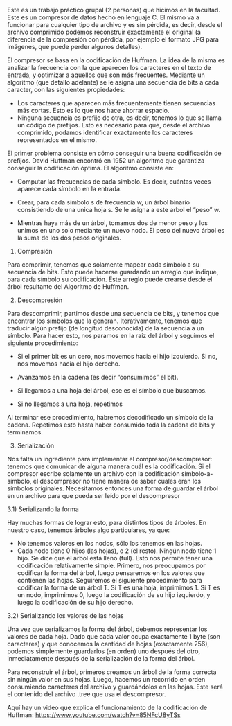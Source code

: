 Este es un trabajo práctico grupal (2 personas) que hicimos en la facultad.
Este es un compresor de datos hecho en lenguaje C. 
El mismo va a funcionar para cualquier tipo de archivo y es sin pérdida, es decir, 
desde el archivo comprimido podemos reconstruir exactamente el original 
(a diferencia de la compresión con pérdida, por ejemplo el formato JPG para imágenes, que puede perder algunos detalles).


El compresor se basa en la codificación de Huffman. La idea de la misma es analizar la frecuencia con
la que aparecen los caracteres en el texto de entrada, y optimizar a aquellos que son más frecuentes.
Mediante un algoritmo (que detallo adelante) se le asigna una secuencia de bits a cada caracter, con
las siguientes propiedades:
- Los caracteres que aparecen más frecuentemente tienen secuencias más cortas. Esto es lo que nos
hace ahorrar espacio.
- Ninguna secuencia es prefijo de otra, es decir, tenemos lo que se llama un código de prefijos. Esto
es necesario para que, desde el archivo comprimido, podamos identificar exactamente los caracteres
representados en el mismo.

El primer problema consiste en cómo conseguir una buena codificación de prefijos.
David Huffman encontró en 1952 un algoritmo que garantiza conseguir la codificación óptima. 
El algoritmo consiste en:

- Computar las frecuencias de cada símbolo. Es decir, cuántas veces aparece cada símbolo en la
entrada.

- Crear, para cada símbolo s de frecuencia w, un árbol binario consistiendo de una unica hoja s. Se
le asigna a este arbol el “peso” w.

- Mientras haya más de un árbol, tomamos dos de menor peso y los unimos en uno solo mediante un
nuevo nodo. El peso del nuevo árbol es la suma de los dos pesos originales.



1) Compresión

Para comprimir, tenemos que solamente mapear cada símbolo a su secuencia de bits. Esto puede hacerse
guardando un arreglo que indique, para cada símbolo su codificación. Este arreglo puede crearse desde el
árbol resultante del Algoritmo de Huffman.

2) Descompresión

Para descomprimir, partimos desde una secuencia de bits, y tenemos que encontrar los símbolos que la
generan. Iterativamente, tenemos que traducir algún prefijo (de longitud desconocida) de la secuencia a
un símbolo. Para hacer esto, nos paramos en la raíz del árbol y seguimos el siguiente procedimiento:

- Si el primer bit es un cero, nos movemos hacia el hijo izquierdo. Si no, nos movemos hacia el hijo
derecho.

- Avanzamos en la cadena (es decir “consumimos” el bit).

- Si llegamos a una hoja del árbol, ese es el símbolo que buscamos.

- Si no llegamos a una hoja, repetimos

Al terminar ese procedimiento, habremos decodificado un símbolo de la cadena. Repetimos esto hasta
haber consumido toda la cadena de bits y terminamos.

3) Serialización

Nos falta un ingrediente para implementar el compresor/descompresor: tenemos que comunicar de alguna
manera cuál es la codificación. Si el compresor escribe solamente un archivo con la codificación símbolo-a-símbolo,
el descompresor no tiene manera de saber cuales eran los símbolos originales.
Necesitamos entonces una forma de guardar el árbol en un archivo para que pueda ser leído por el
descompresor

3.1) Serializando la forma

Hay muchas formas de lograr esto, para distintos tipos de árboles. En nuestro caso, tenemos árboles algo
particulares, ya que:
- No tenemos valores en los nodos, sólo los tenemos en las hojas.
- Cada nodo tiene 0 hijos (las hojas), o 2 (el resto). Ningún nodo tiene 1 hijo. 
  Se dice que el árbol está lleno (full).
Esto nos permite tener una codificación relativamente simple. Primero, nos preocupamos por codificar
la forma del árbol, luego pensaremos en los valores que contienen las hojas. Seguiremos el siguiente
procedimiento para codificar la forma de un árbol T.
Si T es una hoja, imprimimos 1.
Si T es un nodo, imprimimos 0, luego la codificación de su hijo izquierdo, y luego la codificación de
su hijo derecho.

3.2) Serializando los valores de las hojas

Una vez que serializamos la forma del árbol, debemos representar los valores de cada hoja. Dado que
cada valor ocupa exactamente 1 byte (son caracteres) y que conocemos la cantidad de hojas (exactamente
256), podemos simplemente guardarlos (en orden) uno después del otro, inmediatamente después de la
serialización de la forma del árbol.

Para reconstruir el árbol, primeros creamos un árbol de la forma correcta sin ningún valor en sus hojas.
Luego, hacemos un recorrido en orden consumiendo caracteres del archivo y guardándolos en las hojas.
Este será el contenido del archivo .tree que usa el descompresor.


Aquí hay un video que explica el funcionamiento de la codificación de Huffman: https://www.youtube.com/watch?v=85NFcU8yTSs

